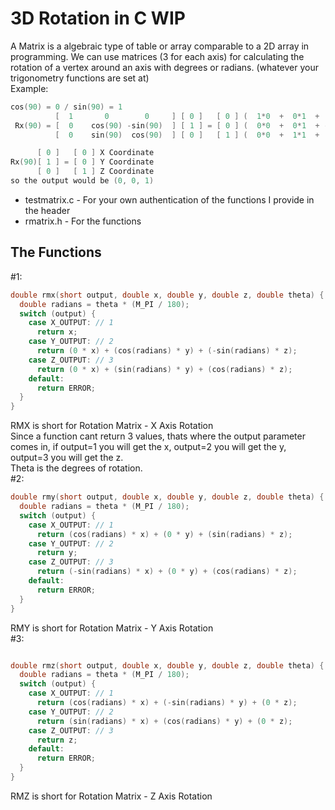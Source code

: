 # 3D Rotation in C WIP
A Matrix is a algebraic type of table or array comparable to a 2D array in programming.
We can use matrices (3 for each axis) for calculating the rotation of a vertex around an axis with degrees or radians. 
(whatever your trigonometry functions are set at) <br>
Example:
```c
cos(90) = 0 / sin(90) = 1
          [  1       0        0     ] [ 0 ]   [ 0 ] (  1*0  +  0*1  +  0*0 )
 Rx(90) = [  0    cos(90) -sin(90)  ] [ 1 ] = [ 0 ] (  0*0  +  0*1  + -1*0 )
          [  0    sin(90)  cos(90)  ] [ 0 ]   [ 1 ] (  0*0  +  1*1  +  0*0 )

      [ 0 ]   [ 0 ] X Coordinate
Rx(90)[ 1 ] = [ 0 ] Y Coordinate
      [ 0 ]   [ 1 ] Z Coordinate
so the output would be (0, 0, 1) 
```

* testmatrix.c - For your own authentication of the functions I provide in the header
* rmatrix.h - For the functions
## The Functions
#1:
```c
double rmx(short output, double x, double y, double z, double theta) {
  double radians = theta * (M_PI / 180);
  switch (output) {
    case X_OUTPUT: // 1
      return x;
    case Y_OUTPUT: // 2
      return (0 * x) + (cos(radians) * y) + (-sin(radians) * z);
    case Z_OUTPUT: // 3
      return (0 * x) + (sin(radians) * y) + (cos(radians) * z);
    default:
      return ERROR;
  }
}
```
RMX is short for Rotation Matrix - X Axis Rotation <br>
Since a function cant return 3 values, thats where the output parameter comes in, if output=1 you will get the x, output=2 you will get the y, output=3 you will get the z. <br>
Theta is the degrees of rotation. <br>
#2:
```c
double rmy(short output, double x, double y, double z, double theta) {
  double radians = theta * (M_PI / 180);
  switch (output) {
    case X_OUTPUT: // 1
      return (cos(radians) * x) + (0 * y) + (sin(radians) * z);
    case Y_OUTPUT: // 2
      return y;
    case Z_OUTPUT: // 3
      return (-sin(radians) * x) + (0 * y) + (cos(radians) * z);
    default:
      return ERROR;
  }
}
```
RMY is short for Rotation Matrix - Y Axis Rotation <br>
#3:
```c

double rmz(short output, double x, double y, double z, double theta) {
  double radians = theta * (M_PI / 180);
  switch (output) {
    case X_OUTPUT: // 1
      return (cos(radians) * x) + (-sin(radians) * y) + (0 * z);
    case Y_OUTPUT: // 2
      return (sin(radians) * x) + (cos(radians) * y) + (0 * z);
    case Z_OUTPUT: // 3
      return z;
    default:
      return ERROR;
  }
}
```
RMZ is short for Rotation Matrix - Z Axis Rotation <br>
